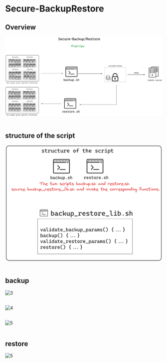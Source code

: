 # Secure-BackupRestore


## Overview

<img alt="1" src="Drafts/1_Overview.png" /><br><br>

## structure of the script
<img alt="2" src="Drafts/2_structure_of_the_script.png" /><br><br>

## backup
<img alt="3" src="Drafts/3_backup_1.png" /><br><br>

<img alt="4" src="Drafts/4_backup_2.png" /><br><br>

<img alt="5" src="Drafts/5_backup_3.png" /><br><br>

## restore

<img alt="5" src="Drafts/6_restore.png" /><br><br>

